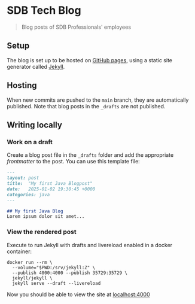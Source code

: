 # SDB Tech Blog
> Blog posts of SDB Professionals' employees

## Setup
The blog is set up to be hosted on [GitHub pages](https://pages.github.com/), using a static site generator called [Jekyll](https://jekyllrb.com/).

## Hosting
When new commits are pushed to the `main` branch, they are automatically published.
Note that blog posts in the `_drafts` are not published.

## Writing locally

### Work on a draft
Create a blog post file in the `_drafts` folder and add the appropriate _frontmatter_ to the post.
You can use this template file:

```markdown
---
layout: post
title:  "My first Java Blogpost"
date:   2025-01-02 19:30:45 +0000
categories: java
---

## My first Java Blog
Lorem ipsum dolor sit amet...
```

### View the rendered post

Execute to run Jekyll with drafts and livereload enabled in a docker container:
```shell
docker run --rm \
  --volume="$PWD:/srv/jekyll:Z" \
  --publish 4000:4000 --publish 35729:35729 \
  jekyll/jekyll \
  jekyll serve --draft --livereload
```

Now you should be able to view the site at [localhost:4000](http://localhost:4000)